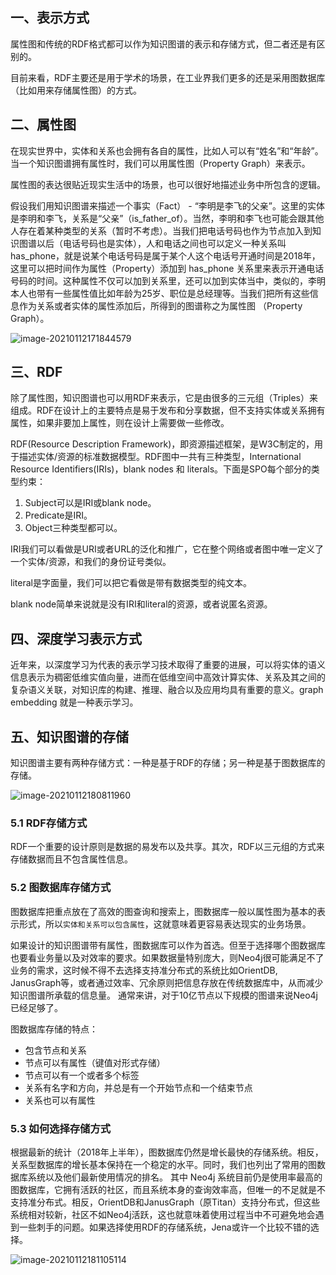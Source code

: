 ## 一、表示方式

属性图和传统的RDF格式都可以作为知识图谱的表示和存储方式，但二者还是有区别的。

目前来看，RDF主要还是用于学术的场景，在工业界我们更多的还是采用图数据库（比如用来存储属性图）的方式。

## 二、属性图

在现实世界中，实体和关系也会拥有各自的属性，比如人可以有“姓名”和“年龄”。当一个知识图谱拥有属性时，我们可以用属性图（Property Graph）来表示。

属性图的表达很贴近现实生活中的场景，也可以很好地描述业务中所包含的逻辑。

假设我们用知识图谱来描述一个事实（Fact） - “李明是李飞的父亲”。这里的实体是李明和李飞，关系是“父亲”（is_father_of）。当然，李明和李飞也可能会跟其他人存在着某种类型的关系（暂时不考虑）。当我们把电话号码也作为节点加入到知识图谱以后（电话号码也是实体），人和电话之间也可以定义一种关系叫 has_phone，就是说某个电话号码是属于某个人这个电话号开通时间是2018年，这里可以把时间作为属性（Property）添加到 has_phone 关系里来表示开通电话号码的时间。这种属性不仅可以加到关系里，还可以加到实体当中，类似的，李明本人也带有一些属性值比如年龄为25岁、职位是总经理等。当我们把所有这些信息作为关系或者实体的属性添加后，所得到的图谱称之为属性图 （Property Graph）。

![image-20210112171844579](https://gitee.com/zgf1366/pic_store/raw/master/img/20210112171844.png)

## 三、RDF

除了属性图，知识图谱也可以用RDF来表示，它是由很多的三元组（Triples）来组成。RDF在设计上的主要特点是易于发布和分享数据，但不支持实体或关系拥有属性，如果非要加上属性，则在设计上需要做一些修改。

RDF(Resource Description Framework)，即资源描述框架，是W3C制定的，用于描述实体/资源的标准数据模型。RDF图中一共有三种类型，International Resource Identifiers(IRIs)，blank nodes 和 literals。下面是SPO每个部分的类型约束：

1. Subject可以是IRI或blank node。
2. Predicate是IRI。
3. Object三种类型都可以。

IRI我们可以看做是URI或者URL的泛化和推广，它在整个网络或者图中唯一定义了一个实体/资源，和我们的身份证号类似。

literal是字面量，我们可以把它看做是带有数据类型的纯文本。

blank node简单来说就是没有IRI和literal的资源，或者说匿名资源。

## 四、深度学习表示方式

近年来，以深度学习为代表的表示学习技术取得了重要的进展，可以将实体的语义信息表示为稠密低维实值向量，进而在低维空间中高效计算实体、关系及其之间的复杂语义关联，对知识库的构建、推理、融合以及应用均具有重要的意义。graph embedding 就是一种表示学习。

## 五、知识图谱的存储

知识图谱主要有两种存储方式：一种是基于RDF的存储；另一种是基于图数据库的存储。

![image-20210112180811960](https://gitee.com/zgf1366/pic_store/raw/master/img/20210112180916.png)

### 5.1 RDF存储方式

RDF一个重要的设计原则是数据的易发布以及共享。其次，RDF以三元组的方式来存储数据而且不包含属性信息。

### 5.2 图数据库存储方式

图数据库把重点放在了高效的图查询和搜索上，图数据库一般以属性图为基本的表示形式，所以`实体和关系可以包含属性`，这就意味着更容易表达现实的业务场景。

如果设计的知识图谱带有属性，图数据库可以作为首选。但至于选择哪个图数据库也要看业务量以及对效率的要求。如果数据量特别庞大，则Neo4j很可能满足不了业务的需求，这时候不得不去选择支持准分布式的系统比如OrientDB, JanusGraph等，或者通过效率、冗余原则把信息存放在传统数据库中，从而减少知识图谱所承载的信息量。 通常来讲，对于10亿节点以下规模的图谱来说Neo4j已经足够了。

图数据库存储的特点：

- 包含节点和关系
- 节点可以有属性（键值对形式存储）
- 节点可以有一个或者多个标签
- 关系有名字和方向，并总是有一个开始节点和一个结束节点
- 关系也可以有属性

### 5.3 如何选择存储方式

﻿根据最新的统计（2018年上半年），图数据库仍然是增长最快的存储系统。相反，关系型数据库的增长基本保持在一个稳定的水平。同时，我们也列出了常用的图数据库系统以及他们最新使用情况的排名。 其中 Neo4j 系统目前仍是使用率最高的图数据库，它拥有活跃的社区，而且系统本身的查询效率高，但唯一的不足就是不支持准分布式。相反，OrientDB和JanusGraph（原Titan）支持分布式，但这些系统相对较新，社区不如Neo4j活跃，这也就意味着使用过程当中不可避免地会遇到一些刺手的问题。如果选择使用RDF的存储系统，Jena或许一个比较不错的选择。

![image-20210112181105114](https://gitee.com/zgf1366/pic_store/raw/master/img/20210112181105.png)

 

 

 